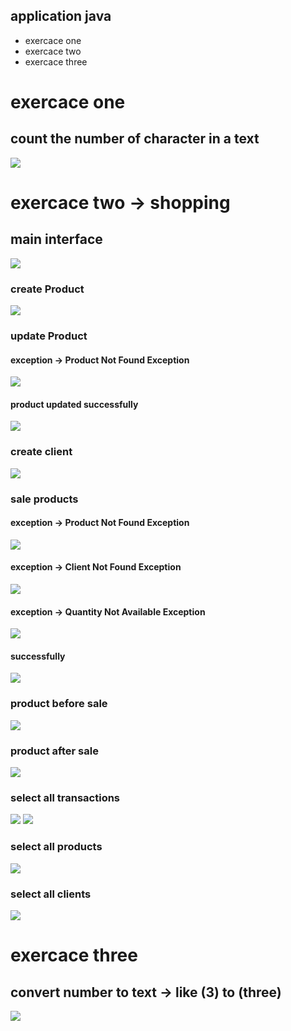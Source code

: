 <h2>application java</h2>
<ul>
<li>exercace one</li>
<li>exercace two</li>
<li>exercace three</li>
</ul>
<h1>exercace one</h1>
<h2>count the number of character in a text</h2>
<img src="src/main/resources/number_of_c.png">


<h1>exercace two -> shopping</h1>
<h2>main interface</h2>
<img src="src/main/resources/main.png" />
<h3>create Product</h3>
<img src="src/main/resources/create_product.png">
<h3>update Product</h3>
<h4>exception -> Product Not Found Exception</h4>
<img src="src/main/resources/update_product_not_found.png">
<h4>product updated successfully</h4>
<img src="src/main/resources/updated_product.png">
<h3>create client</h3>
<img src="src/main/resources/create_client.png">
<h3>sale products</h3>
<h4>exception -> Product Not Found Exception</h4>
<img src="src/main/resources/sale_product_not_found.png">
<h4>exception -> Client Not Found Exception</h4>
<img src="src/main/resources/sale_client_not_found.png">
<h4>exception -> Quantity Not Available Exception</h4>
<img src="src/main/resources/sale_quantity_not_available.png">
<h4>successfully</h4>
<img src="src/main/resources/sale.png">
<h3>product before sale</h3>
<img src="src/main/resources/before_sale.png">
<h3>product after sale</h3>
<img src="src/main/resources/after_sale.png">
<h3>select all transactions</h3>
<img src="src/main/resources/list_transaction1.png">
<img src="src/main/resources/list_transaction2.png">
<h3>select all products</h3>
<img src="src/main/resources/list_product.png">
<h3>select all clients</h3>
<img src="src/main/resources/list_client.png">

<h1>exercace three</h1>
<h2>convert number to text -> like (3) to (three)</h2>
<img src="src/main/resources/number_to_text.png">
